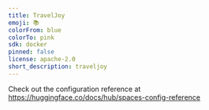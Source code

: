 ```yaml
---
title: TravelJoy
emoji: 📚
colorFrom: blue
colorTo: pink
sdk: docker
pinned: false
license: apache-2.0
short_description: traveljoy
---
```


Check out the configuration reference at https://huggingface.co/docs/hub/spaces-config-reference
